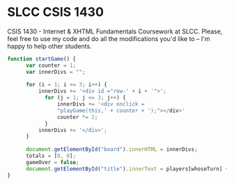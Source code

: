 # SLCC CSIS 1430
CSIS 1430 - Internet & XHTML Fundamentals Coursework at SLCC. Please, feel free to use my code and do all the modifications you'd like to – I'm happy to help other students.

```javascript
function startGame() {
      var counter = 1;
      var innerDivs = "";
        
      for (i = 1; i <= 3; i++) {
          innerDivs += '<div id ="row-' + i + '">';
            for (j = 1; j <= 3; j++) {
                innerDivs += '<div onclick = 
                "playGame(this,' + counter + ');"></div>'
                counter *= 2;
            }
          innerDivs += '</div>';
      }
      
      document.getElementById("board").innerHTML = innerDivs;
      totals = [0, 0];
      gameOver = false;
      document.getElementById("title").innerText = players[whoseTurn] + " 's Turn";
}
```

